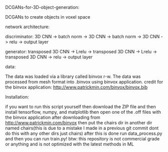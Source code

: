 DCGANs-for-3D-object-generation:

DCGANs to create objects in voxel space

network architecture:

discriminator: 3D CNN -> batch norm -> 3D CNN -> batch norm -> 3D CNN -> relu -> output layer

generator: transposed 3D CNN -> Lrelu -> transposed 3D CNN -> Lrelu -> transposed 3D CNN -> relu -> output layer

data:

The data was loaded via a library called binvox r-w. The data was processed from mesh format into .binvox using binvox application. credit for the binvox application: http://www.patrickmin.com/binvox/binvox.bib

Installation:

if you want to run this script yourself then download the ZIP file and then install tensorflow, numpy, and matplotlib then open one of the .off files with the binvox application after downloading from http://www.patrickmin.com/binvox then put the chairs dir in another dir named chairs(this is due to a mistake I made in a previous git commit dont do this with any other dirs just chairs) after this is done run data_process.py and then you can run train.py! btw: this repository is not commercial grade or anything and is not optimized with the latest methods in ML














